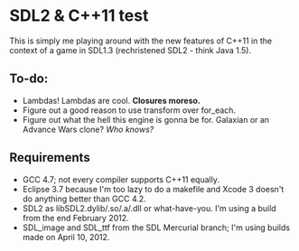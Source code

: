 # SDL2 & C++11 test

This is simply me playing around with the new features of C++11 in the context
of a game in SDL1.3 (rechristened SDL2 - think Java 1.5).

## To-do:
* Lambdas!
    Lambdas are cool. **Closures moreso.**
* Figure out a good reason to use transform over for\_each.
* Figure out what the hell this engine is gonna be for. Galaxian or an Advance Wars clone? _Who knows?_


## Requirements
* GCC 4.7; not every compiler supports C++11 equally.
* Eclipse 3.7 because I'm too lazy to do a makefile and Xcode 3 doesn't do anything better than GCC 4.2.
* SDL2 as libSDL2.dylib/.so/.a/.dll or what-have-you. I'm using a build from the end February 2012.
* SDL\_image and SDL\_ttf from the SDL Mercurial branch; I'm using builds made on April 10, 2012.